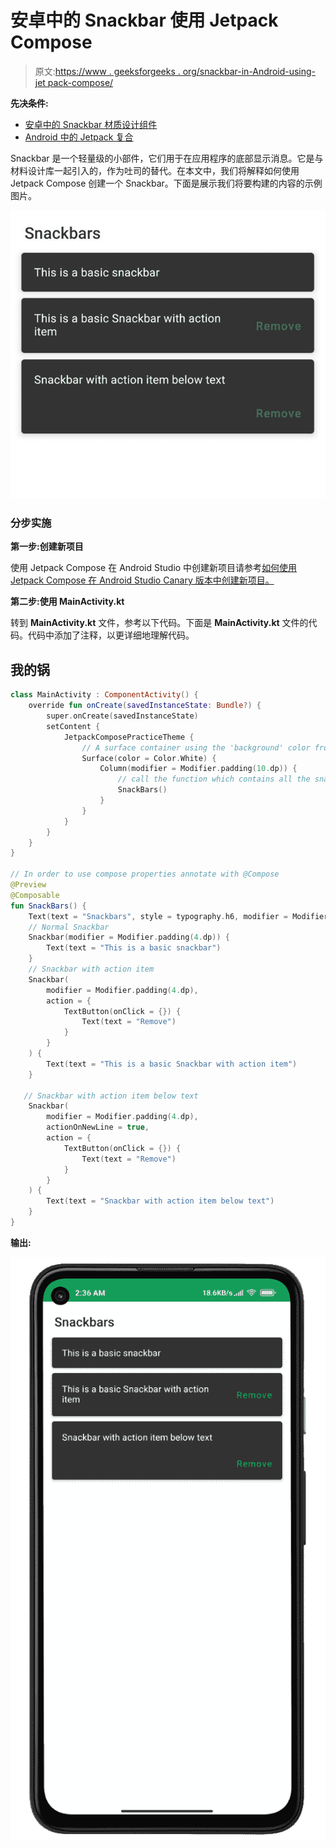 # 安卓中的 Snackbar 使用 Jetpack Compose

> 原文:[https://www . geeksforgeeks . org/snackbar-in-Android-using-jet pack-compose/](https://www.geeksforgeeks.org/snackbar-in-android-using-jetpack-compose/)

**先决条件:**

*   [安卓中的 Snackbar 材质设计组件](https://www.geeksforgeeks.org/snackbar-material-design-components-in-android/)
*   [Android 中的 Jetpack 复合](https://www.geeksforgeeks.org/basics-of-jetpack-compose-in-android/)

Snackbar 是一个轻量级的小部件，它们用于在应用程序的底部显示消息。它是与材料设计库一起引入的，作为吐司的替代。在本文中，我们将解释如何使用 Jetpack Compose 创建一个 Snackbar。下面是展示我们将要构建的内容的示例图片。

![](img/db8fb45086478c951067edcee01fcc12.png)

### **分步实施**

**第一步:创建新项目**

使用 Jetpack Compose 在 Android Studio 中创建新项目请参考[如何使用 Jetpack Compose 在 Android Studio Canary 版本中创建新项目。](https://www.geeksforgeeks.org/how-to-create-a-new-project-in-android-studio-canary-version-with-jetpack-compose/)

**第二步:使用 MainActivity.kt**

转到 **MainActivity.kt** 文件，参考以下代码。下面是 **MainActivity.kt** 文件的代码。代码中添加了注释，以更详细地理解代码。

## 我的锅

```kt
class MainActivity : ComponentActivity() {
    override fun onCreate(savedInstanceState: Bundle?) {
        super.onCreate(savedInstanceState)
        setContent {
            JetpackComposePracticeTheme {
                // A surface container using the 'background' color from the theme
                Surface(color = Color.White) {
                    Column(modifier = Modifier.padding(10.dp)) {
                        // call the function which contains all the snackbars
                        SnackBars()
                    }
                }
            }
        }
    }
}

// In order to use compose properties annotate with @Compose
@Preview
@Composable
fun SnackBars() {
    Text(text = "Snackbars", style = typography.h6, modifier = Modifier.padding(8.dp))
    // Normal Snackbar
    Snackbar(modifier = Modifier.padding(4.dp)) {
        Text(text = "This is a basic snackbar")
    }
    // Snackbar with action item
    Snackbar(
        modifier = Modifier.padding(4.dp),
        action = {
            TextButton(onClick = {}) {
                Text(text = "Remove")
            }
        }
    ) {
        Text(text = "This is a basic Snackbar with action item")
    }

   // Snackbar with action item below text
    Snackbar(
        modifier = Modifier.padding(4.dp),
        actionOnNewLine = true,
        action = {
            TextButton(onClick = {}) {
                Text(text = "Remove")
            }
        }
    ) {
        Text(text = "Snackbar with action item below text")
    }
}
```

**输出:**

![](img/ec88c690adf2761ea43261c73d9afe13.png)
